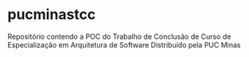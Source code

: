 # pucminastcc
Repositório contendo a POC do Trabalho de Conclusão de Curso de Especialização em Arquitetura de Software Distribuído pela PUC Minas
